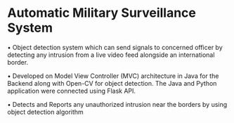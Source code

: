 # Automatic Military Surveillance System 
• Object detection system which can send signals to concerned officer by detecting any intrusion from a live video feed alongside an international border.

• Developed on Model View Controller (MVC) architecture in Java for the Backend along with Open-CV for object detection. The Java and Python application were connected using Flask API.

• Detects and Reports any unauthorized intrusion near the borders by using object detection algorithm
